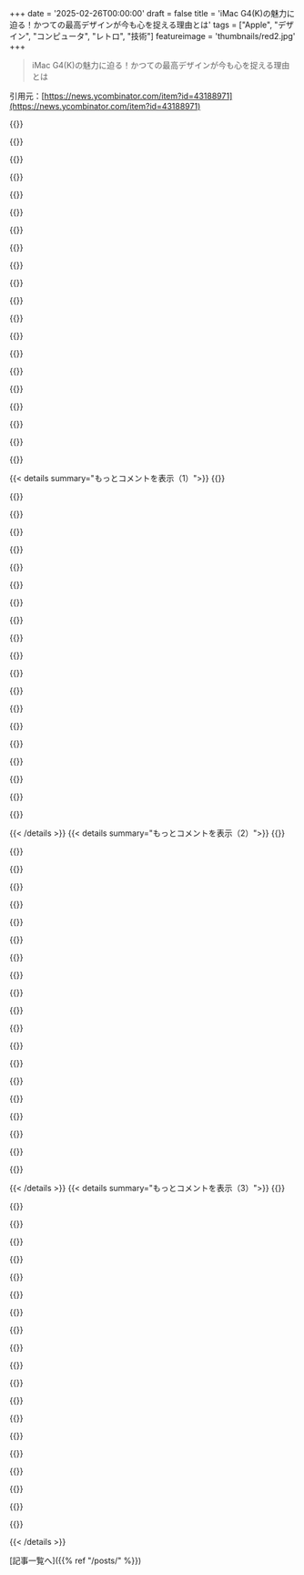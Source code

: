 +++
date = '2025-02-26T00:00:00'
draft = false
title = 'iMac G4(K)の魅力に迫る！かつての最高デザインが今も心を捉える理由とは'
tags = ["Apple", "デザイン", "コンピュータ", "レトロ", "技術"]
featureimage = 'thumbnails/red2.jpg'
+++

> iMac G4(K)の魅力に迫る！かつての最高デザインが今も心を捉える理由とは

引用元：[https://news.ycombinator.com/item?id=43188971](https://news.ycombinator.com/item?id=43188971)

{{<matomeQuote body="当時Appleで働いてたんだけど、あのモデルのMacが開発されてる時、必要ない人たちは奇妙な試作品をもらってて、鋼の弾薬箱みたいな見た目で、後ろからケーブルが出てる状態だったんだ。ディスプレイを立てるためのシンプルなスタンドをもらった人もいるけどね。実際の製品が発表されるまで、あのすごいアームやドームプラスチックには気づかなかった。試作品は早々にAppleの廊下のゴミ箱に捨てられていって、俺は使わなくなった試作品を使ったMAMEマシンを3台作ったことがあるよ。まあ、発表後にゴミ箱がロックされるのはそういうことだろうな。" userName="JKCalhoun" createdAt="2025-02-27T01:48:44" color="#ff33a1">}}

{{<matomeQuote body="かわいいね！Appleがこういうレトロなラインを出してくれたらいいのに。M4チップと一緒にね。" userName="gigatexal" createdAt="2025-02-27T07:10:45" color="">}}

{{<matomeQuote body="映像版HomePodにすべきだと思うな。<br>編集: “Follow Me”のFaceTimeカメラ付きで。" userName="xattt" createdAt="2025-02-27T11:01:22" color="">}}

{{<matomeQuote body="そのカメラは画面が君を追いかけるようになってるんだよ。" userName="rbanffy" createdAt="2025-02-27T17:30:22" color="">}}

{{<matomeQuote body="PixarのLuxo Jr.の精神的な後継者だね。" userName="xattt" createdAt="2025-03-02T00:09:59" color="">}}

{{<matomeQuote body="全てのDEIのゴタゴタの後、Appleは虹色のリンゴのロゴを戻すべきだと思うんだ。" userName="rbanffy" createdAt="2025-02-27T17:32:26" color="">}}

{{<matomeQuote body="NewtonをキャンセルしたSteve Jobsには腹が立ったけど、Appleが唯一の理念を持った多国籍企業である限り、何か買おうと思う。" userName="WillAdams" createdAt="2025-02-27T21:19:19" color="#ff33a1">}}

{{<matomeQuote body="彼らの製品は本当に良いよね。数字は他社が優れてるかもしれないけど、やっぱり911の方が運転していて快適なんだ。" userName="rbanffy" createdAt="2025-02-27T23:32:58" color="">}}

{{<matomeQuote body="俺はペンや手書き、描画機能のある機械が好みなんだ。iPadとその囲いは魅力を感じないし、Axiotron Modbookの本当の後継がないのが残念だ。" userName="WillAdams" createdAt="2025-02-28T01:04:38" color="">}}

{{<matomeQuote body="ノートパソコンの裏のAppleロゴをフルカラーディスプレイにして、Apple ][のエミュレーターをフルスクリーンで動かした時に虹色に光るようにしてほしい。" userName="DonHopkins" createdAt="2025-02-28T00:56:52" color="#45d325">}}

{{<matomeQuote body="Appleの50周年が近いね。虹色のロゴを限定版で出すのは良いアイディアだと思うし、儲かりそうだよね。" userName="Clamchop" createdAt="2025-02-28T00:05:48" color="#ff33a1">}}

{{<matomeQuote body="そのアイディア大好き！M4 Cubeは絶対買いたい。" userName="Crontab" createdAt="2025-02-28T22:31:25" color="#ff5733">}}

{{<matomeQuote body="デザインがタワーとモニターのセットにしたくなる感じだね。" userName="hot_gril" createdAt="2025-02-27T02:16:48" color="">}}

{{<matomeQuote body="もう実際にやってる人もいるよ。最近のMac miniはコンパクトだから、中に詰め込めるし、新しい画面を上に取り付けて配線すればすごいことになる。" userName="MBCook" createdAt="2025-02-27T02:34:02" color="#ff33a1">}}

{{<matomeQuote body="それって記事の内容じゃない？" userName="classichasclass" createdAt="2025-02-27T02:45:34" color="">}}

{{<matomeQuote body="近いね。ただ、Mac miniはケースの外にあると思ってたからHDMIとかで繋ぐ感じかと。古いiMacはモニタースタンドとして使ってるのかと思った。" userName="MBCook" createdAt="2025-02-27T03:09:57" color="">}}

{{<matomeQuote body="いや、実際には中に入ってるよ。下から2番目と3番目の画像を見て。電源ボタンはRAMの扉から出てる。" userName="classichasclass" createdAt="2025-02-27T03:14:55" color="#ff5c5c">}}

{{<matomeQuote body="ああ。" userName="MBCook" createdAt="2025-02-27T14:04:12" color="">}}

{{<matomeQuote body="そうじゃないよ、dock boardは画面の交換を必要としないから。<br>編集：読み進めて知ったけど、その通りだね。<br>Ps：＞“DockLiteか20年前のLCDが原因か分からないけど、特にmacOSのウィンドウシャドウで色バンディングが目立つ。”<br>そうだね、それはLCDのせいだね。当時のLCDは6ビットのTNパネルが多かったから。" userName="wkat4242" createdAt="2025-02-27T05:01:52" color="#45d325">}}

{{<matomeQuote body="そうだね、記事はそんな感じに理解したよ。あるいは理解したふりをしてる。新しい概念に触れるといつもそんな感じ。" userName="cbogie" createdAt="2025-02-27T09:18:13" color="">}}

{{< details summary="もっとコメントを表示（1）">}}
{{<matomeQuote body="あのiMacのデザインが出たときの衝撃ってすごかったよね。それを越えるデザインはなくて、時代が変わってしまったのが悲しい。最近はタッチスクリーンのスマホが登場して、コンピュータが仕事道具と思われるようになったし。" userName="bsimpson" createdAt="2025-02-26T23:40:03" color="#785bff">}}

{{<matomeQuote body="驚くことに、Gen ZとGen Alphaは全体的にコンピュータに対する理解が薄いみたい。昔はミレニアル世代がコンピュータを使うのが楽しかったのに、今はスマホやタブレットが主流だから、ネットサーフィンも面倒な作業だったって伝わらないんだよね。" userName="cogman10" createdAt="2025-02-26T23:52:54" color="#785bff">}}

{{<matomeQuote body="＞”Gen ZとGen Alphaはコンピュータに対する理解が薄い”<br>これの解釈は人それぞれ。確かに若い世代は古いコンピュータも使いこなしてるし、知ってないだけかも。でも、ExcelやWordは知らないとしても、Google DocsやSheetsはすごく使いこなしてるんだよね。<br>全体的にPCの仕組みを理解してるのはこの前の世代と同じくらいだと思うよ。" userName="mrweasel" createdAt="2025-02-27T08:16:08" color="">}}

{{<matomeQuote body="自分は86年生まれだけど、初代Macで遊んでた世代。コンピュータが子供時代に深く根付いてて、楽しそうに見えたのは大人たちのデザインのおかげだったね。" userName="bsimpson" createdAt="2025-02-27T02:11:29" color="">}}

{{<matomeQuote body="君もミレニアル世代だね💡。あの楽しいコンピュータを作った大人たちは、専業にしてた人達なんだ。一般のGen Xはコンピュータを触った経験が少ないから、俺たち世代は恵まれてたとも言えるよ。" userName="cogman10" createdAt="2025-02-27T02:24:10" color="">}}

{{<matomeQuote body="Gen Zも子供のころにPCを持ってたよね。" userName="hot_gril" createdAt="2025-02-27T02:25:29" color="">}}

{{<matomeQuote body="確かにPCは持ってたけど、使ってたかは怪しい。Gen Zは95年から始まるし、iPod touchは07年登場。だから、最初のiPhoneが出た時にはもう遅かったかも。<br>年齢が上がるにつれて、その経験は減っていると思う。" userName="cogman10" createdAt="2025-02-27T02:37:48" color="">}}

{{<matomeQuote body="96年生まれだけど、当時はPCの使用が少なかった。学校のPCは身近だったが、インターネット環境が整っていないのが大きいよ。<br>iPhoneが出た時はちょうど中学生。PCは必要だったけど、ゲーミングは主に高校の頃だね。<br>当時、コンソールがもっと人気だった気がするな。" userName="hot_gril" createdAt="2025-02-27T02:43:13" color="">}}

{{<matomeQuote body="Chromebookはあまりカウントしないな。エンドユーザーにコンピュータの詳細を隠してしまうから。宿題でPCが必要なのも、コンピュータの理解を阻害してる気がするし。<br>でも、それが悪いわけじゃないし、今の使い方は全然違うと思う。<br>自分の古いDOSのゲームインストール時代を振り返ると、相当な労力がいたよ。今とは全然違う。" userName="cogman10" createdAt="2025-02-27T03:16:53" color="#ff5c5c">}}

{{<matomeQuote body="このMacで、ChromebookやiPhoneと比べて、実際に技術的な詳細を扱ってるかな？今のOSもだいぶ簡素化されてきてるし、使うアプリもシンプルだよね。でも、昔の技術的な操作はニッチだったし、理解してる人が少なかったと思う。" userName="hot_gril" createdAt="2025-02-27T03:29:04" color="">}}

{{<matomeQuote body="昔のコマンドライン使うやつは難しかったけど、俺らミレニアル世代はそれが普通だったから、結構パソコンに詳しかったんだよね。DOSが最初のコンピュータで、Windows 95まで使ってたから、色々なことを自分でやらなきゃならなかった。Windows XPからはやっと使いやすくなったけど、マックは昔からちょっとだけ使いやすかったかな。皆がコンピュータを持つようになったけど、ソフトは技術者向けだった。" userName="cogman10" createdAt="2025-02-27T04:03:15" color="#ff5733">}}

{{<matomeQuote body="ミレニアル世代はPCを頻繁に使ってたの？1990年の時点で家庭にPCがあったのは15%くらいだったみたいだけど、学校や図書館では違ったかも。" userName="hot_gril" createdAt="2025-02-27T05:06:50" color="">}}

{{<matomeQuote body="最初に家にコンピュータがあったのはジェネレーションXだと思う。俺の周りには8ビットコンピュータを持っていた奴が多かったし、BASICやアセンブリを雑誌から打ち込んで遊んでた。ミレニアルがティーンエイジャーになる頃にはその経験はもう無かったよ。" userName="Lio" createdAt="2025-02-27T07:34:04" color="">}}

{{<matomeQuote body="自分は70年代後半生まれで、安く買えたti-99/4aを持ってたけど、90年代に大学に入るまで他のコンピュータは家になかった。コンピュータlabを使ってたけど、自宅には高くて厳しかった。" userName="matwood" createdAt="2025-02-27T09:40:48" color="">}}

{{<matomeQuote body="全てのミレニアル世代がそう思ってるわけじゃないけど、90年代初頭はPCは一般的ではなかったよ。" userName="hot_gril" createdAt="2025-02-27T02:13:23" color="">}}

{{<matomeQuote body="コンピュータに詳しくないミレニアルもいるけど、全体的に見れば他の世代よりも多くのミレニアルがパソコンを使えると思う。" userName="cogman10" createdAt="2025-02-27T02:31:57" color="#38d3d3">}}

{{<matomeQuote body="それはジェネレーションZのことじゃないかな？若い方はChromebookがPCかどうか判断しなきゃならないかもだけど、MacやWindowsのPCは仕事やゲームにはまだ必要だし。" userName="hot_gril" createdAt="2025-02-27T02:34:48" color="">}}

{{<matomeQuote body="おそらく親は、コンピュータを使うのではなく、いじったりプログラミングに興味があるかどうかを言ってるのかも。周囲の子供たちがコンピュータについて何も興味を持たないことが不安だよ。" userName="nicksergeant" createdAt="2025-02-27T03:01:01" color="#45d325">}}

{{<matomeQuote body="今のジェネレーションZやジェネレーションアルファは、全体的にコンピュータが不得意だと思う。昔はタイピングできる人が増えてたのに、今は誰も必要としない時代になっちゃった。スマホだけで済ませる家庭も増えてきて、コンピュータを持つのは年齢の指標みたい。" userName="dylan604" createdAt="2025-02-27T00:50:07" color="#45d325">}}

{{<matomeQuote body="自分はティーンと小学生の子供がいるけど、二人ともPCゲーが好きなんだ。上の子はRobloxを通じてゲーム開発に興味を持ってるから、Luaやgit、LLMを教えてあげたいと思ってるんだ。" userName="fjjjrjj" createdAt="2025-02-27T01:43:17" color="#ff5c5c">}}


{{< /details >}}
{{< details summary="もっとコメントを表示（2）">}}
{{<matomeQuote body="LLMが学習の一歩になるのが不安。基礎からしっかり理解して学ぶべきだと思うから、これで本当に学べてるのか疑問だよね。" userName="dylan604" createdAt="2025-02-27T02:13:20" color="">}}

{{<matomeQuote body="その恐れは分からないけど、今は理由を説明するモデルがあるから大丈夫じゃない？" userName="matwood" createdAt="2025-02-27T09:46:02" color="">}}

{{<matomeQuote body="読まれないし出力も一貫性がない。Deepseakは単なる乱雑な話だし、OpenAIは理由の大半を隠してるし。自分で考えるのとは全然違う。" userName="pqtyw" createdAt="2025-02-27T10:13:43" color="">}}

{{<matomeQuote body="chatGPTが文章を直してくれるとき、その説明は結構役立つよ。<br>「自分で考えるのとは違う」と言うけど、他の手段で助けてもらえるのは無視しちゃダメだと思う。" userName="matwood" createdAt="2025-02-27T16:02:38" color="#ff33a1">}}

{{<matomeQuote body="LLMは基礎を教えるのが得意だよ。どれだけ学べてるかは使い方しだい。" userName="sejje" createdAt="2025-02-27T02:36:48" color="">}}

{{<matomeQuote body="それなら、LLM以前に学んだ人も本当に学べてるか分からないって言ってるの？<br>LLM推しの人の意見が理性ある人には馬鹿げてるように思えるよ。" userName="dylan604" createdAt="2025-02-27T03:09:51" color="">}}

{{<matomeQuote body="違うよ、学習プロセスが見えないのに判断できるわけない。<br>LLMを使ったことがないのかもしれないけど、単にコードを書かせただけじゃない？" userName="sejje" createdAt="2025-02-27T15:06:29" color="">}}

{{<matomeQuote body="冗談だよ、LLMは使ったことない。<br>他の人の使い方を見てるけど、特に感心してない。おかしな前提で誰が非合理的なんだ？" userName="dylan604" createdAt="2025-02-27T15:41:29" color="">}}

{{<matomeQuote body="使ったこともないのにLLMを一生懸命擁護してるの？<br>それが俺の言いたかったことだよ。" userName="sejje" createdAt="2025-02-27T17:43:21" color="">}}

{{<matomeQuote body="使ってないからって無知なわけじゃないから。" userName="dylan604" createdAt="2025-02-27T19:31:28" color="">}}

{{<matomeQuote body="あの独特でクリエイティブなデザインはホントに実用的な作業道具だったんだよね。PowerMac G3とか完全にカラフルで変だけど、当時Appleが作った中で最もパワフルなマシンだったし。<br>そのうえ、今でも欲しいなって思ってるのに、いい値段のやつが見つからない。" userName="amatecha" createdAt="2025-02-27T00:08:12" color="#38d3d3">}}

{{<matomeQuote body="スティーブ・ジョブズがこの形状を紹介したとき、”当たり前の選択肢は平らな板にコンピュータの中身をモニターの裏に隠すことだ”って冗談を言ってたけど、Appleはそんな退屈なことは絶対にしないって言ってたよね。" userName="sgerenser" createdAt="2025-02-27T02:06:04" color="">}}

{{<matomeQuote body="iMac G3からG4、G5を見ていくと、どれもデザインで大きな進歩があった。特にG4は浮いているディスプレイが新鮮だったから、自分には印象に残ってる。" userName="SahAssar" createdAt="2025-02-26T23:50:08" color="">}}

{{<matomeQuote body="G3とG4のタワーは特にデザイン面で注目に値するよ。いじったりエンジニアリングする視点から見ると、ホントに素晴らしかった。" userName="BuildTheRobots" createdAt="2025-02-27T14:54:18" color="#ff33a1">}}

{{<matomeQuote body="この広告がすごく良かったって、覚えてない子もいるかもしれないね。" userName="bsimpson" createdAt="2025-02-27T02:15:47" color="">}}

{{<matomeQuote body="ハードウェアの部品が小さくなったから、もうクリエイティブな外装をデザインする必要がなくなったよね。オールインワンコンピュータ—スマホ、タブレット、デスクトップ—は、ついにはあの理想的な平らなスクリーンに近づいてきた。" userName="divbzero" createdAt="2025-02-27T02:04:30" color="">}}

{{<matomeQuote body="こういう製品こそがAppleを他の企業と差別化させるところだと思う。デザインには楽観的で遊び心があって、新鮮だよね。" userName="remir" createdAt="2025-02-27T01:58:32" color="#ff33a1">}}

{{<matomeQuote body="そのデザインが帰ってくるって言われてるけど、今度のHomePodはスクリーンが回転して人の動きに合わせるみたい。" userName="wahnfrieden" createdAt="2025-02-27T00:31:05" color="">}}

{{<matomeQuote body="それ、全然気持ち悪くないよ。そのアイデアを誰が欲しがると思ったの？って感じ。" userName="dylan604" createdAt="2025-02-27T00:54:20" color="">}}

{{<matomeQuote body="そうだね、キッチンアイランドのどの側にいても画面がしっかり見えるってことなんだよね？特にレシピや単位変換、タイマーを表示する時は便利かも。静かなら、これってすごくクールかもしれない。" userName="crazygringo" createdAt="2025-02-27T01:17:04" color="">}}


{{< /details >}}
{{< details summary="もっとコメントを表示（3）">}}
{{<matomeQuote body="画面に色バンディングが目立つね。G4 iMacのLCDパネルは6ビット/ピクセルだから、現代のMacbook Proみたいな10ビット/ピクセルと比べると、色のグラデーションを表示するためにディザリングが必要なんだよ。" userName="jasongill" createdAt="2025-02-27T00:18:57" color="#45d325">}}

{{<matomeQuote body="言いたいことは分かるけど、ちょっと変な言い回しだよ。ディザリングってバンディングを防ぐための技術で、バンディングを引き起こすわけじゃないから。" userName="Toutouxc" createdAt="2025-02-27T11:33:39" color="">}}

{{<matomeQuote body="本当に？Appleはこのデバイスを”何百万もの色”が表示できるって売り出してたけど、6ビット/ピクセルじゃそれは無理だよ。" userName="js2" createdAt="2025-02-27T01:04:37" color="">}}

{{<matomeQuote body="そうそう、これはLGのLM171W02-TTA1っていう6ビットのTNパネルだ。あの頃のTNパネルはほとんど6ビットだったから、表示できる色は約256kしかないよ。" userName="jasongill" createdAt="2025-02-27T11:24:17" color="#ff5c5c">}}

{{<matomeQuote body="君は違う意見を持ってるみたいだけど、GPが言ってることは正しいよ。こちらのリンクを見てみて：＞”15インチ（表示可能）TFTアクティブマトリックスLCD、1024×768ピクセル、何百万もの色”。あまりMacには詳しくないけど、これが説明されてる製品だと思う。" userName="rendaw" createdAt="2025-02-27T12:29:39" color="">}}

{{<matomeQuote body="”何百万もの色”って実際にはそうじゃないって分かったフォトグラファーたちの訴訟の一部だったよ。" userName="trinix912" createdAt="2025-02-27T14:27:26" color="">}}

{{<matomeQuote body="ああ！なるほど、それで納得できるね。" userName="rendaw" createdAt="2025-02-27T14:42:08" color="">}}

{{<matomeQuote body="iMac G4にはLM171W02パネルが間違いなく使われていて、これは6ビットパネルだよ。ここにスペックがあるから見てみて：＞https://www.panelook.com/modelsearch.php?keyword=LM171W02&se...。このパネルファミリーは全て6ビット（色の数は262kと記載されてる）。<br>編集：君がG4ラインナップのスペックをリンクしてくれたのはいいけど、15インチもLM151X2で、やっぱり262k色しか表示できないね。<br>でも20インチはLM201U04で、8ビット/チャンネルのIPSパネルだから何百万もの色が表示できる。だからAppleは下位モデルでディザリングを使って”何百万もの色”って言ってたんじゃないかな。" userName="jasongill" createdAt="2025-02-27T13:18:26" color="#785bff">}}

{{<matomeQuote body="それはわかったけど、じゃあAppleは単にスペックを偽ってたの？" userName="rendaw" createdAt="2025-02-27T13:23:28" color="">}}

{{<matomeQuote body="偽ってたとは言えないけど、真実をぼかしてた感じかな。機械は何百万もの色に対応していたし、ディザリングで多くの色を表示できたように見えたけど、20インチディスプレイだけがディザリングなしで何百万もの色を表示できたんだ。結局、当時のほとんどのTNベースの機械とディスプレイと同じようにね。" userName="jasongill" createdAt="2025-02-27T13:31:55" color="#ff5733">}}

{{<matomeQuote body="説明してくれてありがとう！" userName="js2" createdAt="2025-02-27T20:16:11" color="">}}

{{<matomeQuote body="時間的ディザリングでやってると思うよ。" userName="LocalH" createdAt="2025-02-27T02:07:22" color="">}}

{{<matomeQuote body="俺もこのことを言おうと思ってた！低ビット深度パネルから‘もっと色を持ってくる’ための人気技術だったんだ。iMac G4でやったかはちょっと調べにくいね。このコメントがGoogleやDDGのトップ結果の一つになってるよ！" userName="jrmg" createdAt="2025-02-27T14:35:48" color="#ff5c5c">}}

{{<matomeQuote body="制御パネルの’数千色’や’数百万色’はCRT時代からのものなんだろうね。表示デバイスが完全にサポートしてなくても、減らす勇気がなかったのかな。" userName="mixmastamyk" createdAt="2025-02-27T06:20:44" color="">}}

{{<matomeQuote body="VRAMで16ビットと32ビットの違いがあるから、18ビット（色ごとに6ビット）の画面は、Appleが上手いハッキングをしない限り、’数百万色’モードが必要ってことだね。" userName="bzzzt" createdAt="2025-02-27T10:36:31" color="">}}

{{<matomeQuote body="ちなみに、このサイトはフライングトースターのスクリーンセーバーが出るから、長く開いておくといいよ。いいイースターエッグだね！" userName="joecool1029" createdAt="2025-02-26T23:38:12" color="">}}

{{<matomeQuote body="同じことを報告しにきたよ！いい感じの懐かしいフラッシュバックで、今朝が元気になった。" userName="nalathna" createdAt="2025-02-27T09:53:36" color="">}}

{{<matomeQuote body="他にもこれを見つけた人がいるのを見て嬉しい！いいイースターエッグだね！" userName="elheffe80" createdAt="2025-02-27T02:32:21" color="">}}

{{<matomeQuote body="ニュースを共有しに来たよ！他にもマルチタスクしてる人がいるね。" userName="niwtsol" createdAt="2025-02-27T07:14:34" color="">}}

{{<matomeQuote body="これ持ってた！当時のニックネームは“ランプシェード”とか“ハーフドーム”だったな。卒論もこれで書いたんだ。十分に使えるMacで、3Dゲームもサクサク動いたし、Wolfensteinや子供向けのエイリアンが西部に不時着するゲームもあった。特に良かったのは、スウィベルスクリーンで、部屋の誰かに見せるのも簡単だったよ。" userName="ilamont" createdAt="2025-02-27T01:18:04" color="#785bff">}}


{{< /details >}}


[記事一覧へ]({{% ref "/posts/" %}})
